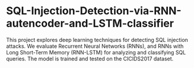 # SQL-Injection-Detection-via-RNN-autencoder-and-LSTM-classifier
This project explores deep learning techniques for detecting SQL injection attacks. We evaluate Recurrent Neural Networks (RNNs), and RNNs with Long Short-Term Memory (RNN-LSTM) for analyzing and classifying SQL queries. The model is trained and tested on the CICIDS2017 dataset.
